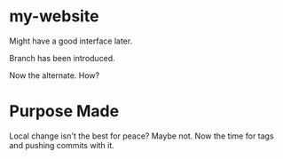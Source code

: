 # my-website
Might have a good interface later.

Branch has been introduced.

Now the alternate. How?
# Purpose Made

Local change isn't the best for peace?
Maybe not.
Now the time for tags and pushing commits with it.
